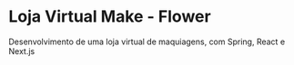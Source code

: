 # Loja Virtual Make - Flower
Desenvolvimento de uma loja virtual de maquiagens, com Spring, React e Next.js

